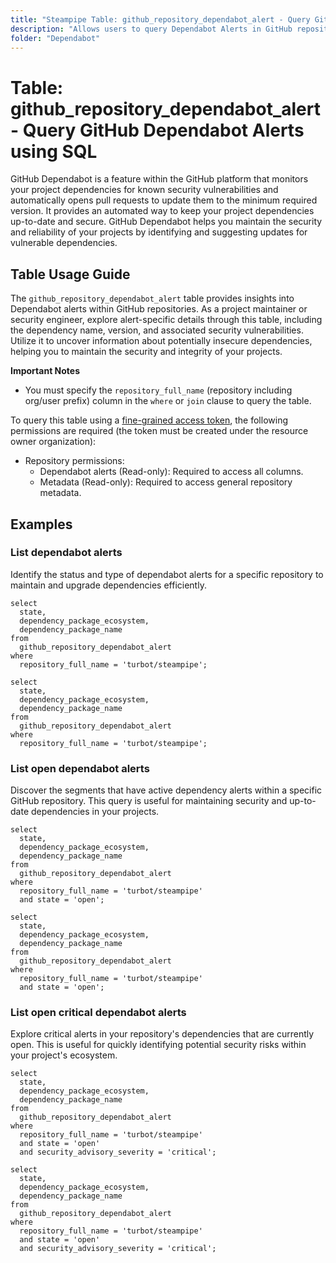 ```yaml
---
title: "Steampipe Table: github_repository_dependabot_alert - Query GitHub Dependabot Alerts using SQL"
description: "Allows users to query Dependabot Alerts in GitHub repositories, providing insights into potential security vulnerabilities within project dependencies."
folder: "Dependabot"
---
```


# Table: github_repository_dependabot_alert - Query GitHub Dependabot Alerts using SQL

GitHub Dependabot is a feature within the GitHub platform that monitors your project dependencies for known security vulnerabilities and automatically opens pull requests to update them to the minimum required version. It provides an automated way to keep your project dependencies up-to-date and secure. GitHub Dependabot helps you maintain the security and reliability of your projects by identifying and suggesting updates for vulnerable dependencies.

## Table Usage Guide

The `github_repository_dependabot_alert` table provides insights into Dependabot alerts within GitHub repositories. As a project maintainer or security engineer, explore alert-specific details through this table, including the dependency name, version, and associated security vulnerabilities. Utilize it to uncover information about potentially insecure dependencies, helping you to maintain the security and integrity of your projects.

**Important Notes**
- You must specify the `repository_full_name` (repository including org/user prefix) column in the `where` or `join` clause to query the table.

To query this table using a [fine-grained access token](https://docs.github.com/en/authentication/keeping-your-account-and-data-secure/managing-your-personal-access-tokens#creating-a-fine-grained-personal-access-token), the following permissions are required (the token must be created under the resource owner organization):
- Repository permissions:
  - Dependabot alerts (Read-only): Required to access all columns.
  - Metadata (Read-only): Required to access general repository metadata.

## Examples

### List dependabot alerts
Identify the status and type of dependabot alerts for a specific repository to maintain and upgrade dependencies efficiently.

```sql+postgres
select
  state,
  dependency_package_ecosystem,
  dependency_package_name
from
  github_repository_dependabot_alert
where
  repository_full_name = 'turbot/steampipe';
```

```sql+sqlite
select
  state,
  dependency_package_ecosystem,
  dependency_package_name
from
  github_repository_dependabot_alert
where
  repository_full_name = 'turbot/steampipe';
```

### List open dependabot alerts
Discover the segments that have active dependency alerts within a specific GitHub repository. This query is useful for maintaining security and up-to-date dependencies in your projects.

```sql+postgres
select
  state,
  dependency_package_ecosystem,
  dependency_package_name
from
  github_repository_dependabot_alert
where
  repository_full_name = 'turbot/steampipe'
  and state = 'open';
```

```sql+sqlite
select
  state,
  dependency_package_ecosystem,
  dependency_package_name
from
  github_repository_dependabot_alert
where
  repository_full_name = 'turbot/steampipe'
  and state = 'open';
```

### List open critical dependabot alerts
Explore critical alerts in your repository's dependencies that are currently open. This is useful for quickly identifying potential security risks within your project's ecosystem.

```sql+postgres
select
  state,
  dependency_package_ecosystem,
  dependency_package_name
from
  github_repository_dependabot_alert
where
  repository_full_name = 'turbot/steampipe'
  and state = 'open'
  and security_advisory_severity = 'critical';
```

```sql+sqlite
select
  state,
  dependency_package_ecosystem,
  dependency_package_name
from
  github_repository_dependabot_alert
where
  repository_full_name = 'turbot/steampipe'
  and state = 'open'
  and security_advisory_severity = 'critical';
```
